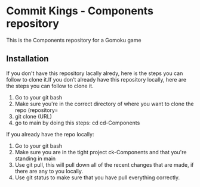 # Commit Kings - Components repository


This is the Components repository for a Gomoku game

## Installation

If you don't have this repository lacally alredy, here is the steps you can follow to clone it.If you don’t already have this repository locally, here are the steps you can follow to clone it.

1. Go to your git bash
2. Make sure you're in the correct directory of where you want to clone the repo (repository=
3. git clone (URL)
4. go to main by doing this steps: cd cd-Components

If you already have the repo locally:

1. Go to your git bash
2. Make sure you are in the tight project ck-Components and that you're standing in main
3. Use git pull, this will pull down all of the recent changes that are made, if there are any to you locally.
4. Use git status to make sure that you have pull everything correctly.
